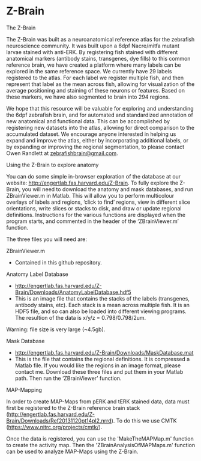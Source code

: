 # Z-Brain

The Z-Brain

The Z-Brain was built as a neuroanatomical reference atlas for the zebrafish neuroscience community. It was built upon a 6dpf Nacre/mitfa mutant larvae stained with anti-ERK. By registering fish stained with different anatomical markers (antibody stains, transgenes, dye fills) to this common reference brain, we have created a platform where many labels can be explored in the same reference space. We currently have 29 labels registered to the atlas. For each label we register multiple fish, and then represent that label as the mean across fish, allowing for visualization of the average positioning and staining of these neurons or features. Based on these markers, we have also segmented to brain into 294 regions.

We hope that this resource will be valuable for exploring and understanding the 6dpf zebrafish brain, and for automated and standardized annotation of new anatomical and functional data. This can be accomplished by registering new datasets into the atlas, allowing for direct comparison to the accumulated dataset. We encourage anyone interested in helping us expand and improve the atlas, either by incorporating additional labels, or by expanding or improving the regional segmentation, to please contact Owen Randlett at zebrafishbrain@gmail.com.

Using the Z-Brain to explore anatomy

You can do some simple in-browser exploration of the database at our website: http://engertlab.fas.harvard.edu/Z-Brain. 
To fully explore the Z-Brain, you will need to download the anatomy and mask databases, and run ZBrainViewer.m in Matlab. This will allow you to perform multicolour overlays of labels and regions, ‘click to find’ regions, view in different slice orientations, write slices or stacks to disk, and draw or update regional definitions. Instructions for the various functions are displayed when the program starts, and commented in the header of the ‘ZBrainViewer.m’ function.

The three files you will need are:

ZBrainViewer.m
- Contained in this github repository.

Anatomy Label Database
- http://engertlab.fas.harvard.edu/Z-Brain/Downloads/AnatomyLabelDatabase.hdf5
- This is an image file that contains the stacks of the labels (transgenes, antibody stains, etc). Each stack is a mean across multiple fish. It is an HDF5 file, and so can also be loaded into different viewing programs. The resultion of the data is x/y/z = 0.798/0.798/2um. 

Warning: file size is very large (~4.5gb).


Mask Database
- http://engertlab.fas.harvard.edu/Z-Brain/Downloads/MaskDatabase.mat
- This is the file that contains the regional definitions. It is compressed a Matlab file. If you would like the regions in an image format, please contact me.
Download these three files and put them in your Matlab path. Then run the ‘ZBrainViewer’ function.

MAP-Mapping

In order to create MAP-Maps from pERK and tERK stained data, data must first be registered to the Z-Brain reference brain stack (http://engertlab.fas.harvard.edu/Z-Brain/Downloads/Ref20131120pt14pl2.nrrd). To do this we use CMTK (https://www.nitrc.org/projects/cmtk/).

Once the data is registered, you can use the 'MakeTheMAPMap.m' function to create the activity map. Then the 'ZBrainAnalysisOfMAPMaps.m' function can be used to analyze MAP-Maps using the Z-Brain. 
